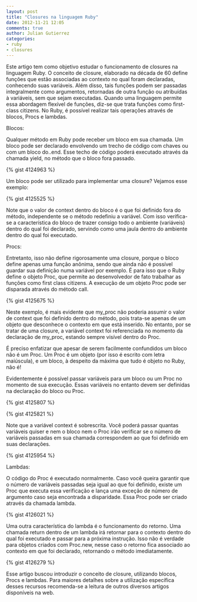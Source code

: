 ```yaml
---
layout: post
title: "Closures na linguagem Ruby"
date: 2012-11-21 12:05
comments: true
author: Julian Gutierrez
categories:
- ruby
- closures
---
```


Este artigo tem como objetivo estudar o funcionamento de closures na linguagem Ruby. O conceito de closure, elaborado na década de 60 define funções que estão associadas ao contexto no qual foram declaradas, conhecendo suas variáveis. Além disso, tais funções podem ser passadas integralmente como argumentos, retornadas de outra função ou atribuídas à variáveis, sem que sejam executadas. Quando uma linguagem permite essa abordagem flexível de funções, diz-se que trata funções como first-class citizens. No Ruby, é possível realizar tais operações através de blocos, Procs e lambdas.
<!-- more -->
Blocos:

Qualquer método em Ruby pode receber um bloco em sua chamada. Um bloco pode ser declarado envolvendo um trecho de código com chaves ou com um bloco do..end. Esse techo de código poderá executado através da chamada yield, no método que o bloco fora passado.

{% gist 4124963 %}

Um bloco pode ser utilizado para implementar uma closure? Vejamos esse exemplo:

{% gist 4125525 %}

Note que o valor de context dentro do bloco é o que foi definido fora do método, independente se o método redefiniu a variável. Com isso verifica-se a característica do bloco de trazer consigo todo o ambiente (variáveis) dentro do qual foi declarado, servindo como uma jaula dentro do ambiente dentro do qual foi executado.

Procs:

Entretanto, isso não define rigorosamente uma closure, porque o bloco define apenas uma função anônima, sendo que ainda não é possível guardar sua definição numa variável por exemplo. É para isso que o Ruby define o objeto Proc, que permite ao desenvolvedor de fato trabalhar as funções como first class citizens. A execução de um objeto Proc pode ser disparada através do método call.

{% gist 4125675 %}

Neste exemplo, é mais evidente que my_proc não poderia assumir o valor de context que foi definido dentro do método, pois trata-se apenas de um objeto que desconhece o contexto em que está inserido. No entanto, por se tratar de uma closure, a variável context foi referenciada no momento da declaração de my_proc, estando sempre visível dentro do Proc.

É preciso enfatizar que apesar de serem facilmente confundidos um bloco não é um Proc. Um Proc é um objeto (por isso é escrito com letra maiúscula), e um bloco, à despeito da máxima que tudo é objeto no Ruby, não é!

Evidentemente é possível passar variáveis para um bloco ou um Proc no momento de sua execução. Essas variáveis no entanto devem ser definidas na declaração do bloco ou Proc.

{% gist 4125807 %}

{% gist 4125821 %}

Note que a variável context é sobrescrita. Você poderá passar quantas variáveis quiser e nem o bloco nem o Proc irão verificar se o número de variáveis passadas em sua chamada correspondem ao que foi definido em suas declarações.

{% gist 4125954 %}

Lambdas:

O código do Proc é executado normalmente. Caso você queira garantir que o número de variáveis passadas seja igual ao que foi definido, existe um Proc que executa essa verificação e lança uma exceção de número de argumento caso seja encontrada a disparidade. Essa Proc pode ser criado através da chamada lambda.

{% gist 4126021 %}

Uma outra característica do lambda é o funcionamento do retorno. Uma chamada return dentro de um lambda irá retornar para o contexto dentro do qual foi executado e passar para a próxima instrução. Isso não é verdade para objetos criados com Proc.new, nesse caso o retorno fica associado ao contexto em que foi declarado, retornando o método imediatamente.

{% gist 4126279 %}

Esse artigo buscou introduzir o conceito de closure, utilizando blocos, Procs e lambdas. Para maiores detalhes sobre a utilização específica desses recursos recomenda-se a leitura de outros diversos artigos disponíveis na web.